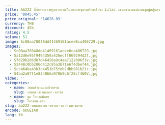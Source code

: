```yaml
---
title: AA222 ที่กําหนดเองหรูหราอย่างเป็นทางการชุดราตรีกระโปรง Lilac แขนยาวงานแต่งงานชุดผู้หญิงสวมใส่
price: '8045.45'
price_original: '14628.09'
currency: THB
discount: 45%
rating: 4.5
volume: 51
image: Sc00aa78048dd41469161acee8ca406729.jpg
images:
  - Sc00aa78048dd41469161acee8ca406729.jpg
  - Sa12d6e95f9494359a426ecff069294d2f.jpg
  - Sfd29b2d6db7d46458a9c4aa7122096f3v.jpg
  - S2448c0bb286d412c85a3b71e6f4dbef44.jpg
  - Scc464ba43b3c4451b75feb2dbb981b21r.jpg
  - S4ba2a07f1e834866a970b9c6f28cf460V.jpg
video: ''
categories:
  - name: งานแต่งงานและกิจกรรม
    slug: งานแต-งงานและก-จกรรม
  - name: ชุด โอกาสพิเศษ
    slug: โอกาสพ-เศษ
slug: aa222-าหนดเองหร-หราอย-างเป-นทางการช
encode: oDGEsAO
lang: th
---
```

  